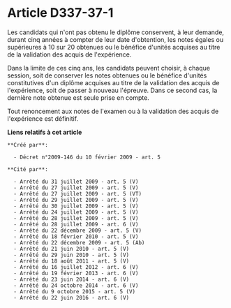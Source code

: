 # Article D337-37-1

Les candidats qui n'ont pas obtenu le diplôme conservent, à leur demande, durant cinq années à compter de leur date
d'obtention, les notes égales ou supérieures à 10 sur 20 obtenues ou le bénéfice d'unités acquises au titre de la validation
des acquis de l'expérience. 

Dans la limite de ces cinq ans, les candidats peuvent choisir, à chaque session, soit de conserver les notes obtenues ou le
bénéfice d'unités constitutives d'un diplôme acquises au titre de la validation des acquis de l'expérience, soit de passer à
nouveau l'épreuve. Dans ce second cas, la dernière note obtenue est seule prise en compte. 

Tout renoncement aux notes de l'examen ou à la validation des acquis de l'expérience est définitif.

**Liens relatifs à cet article**

	**Créé par**:

	  - Décret n°2009-146 du 10 février 2009 - art. 5

	**Cité par**:

	  - Arrêté du 31 juillet 2009 - art. 5 (V)
	  - Arrêté du 27 juillet 2009 - art. 5 (V)
	  - Arrêté du 27 juillet 2009 - art. 5 (VT)
	  - Arrêté du 29 juillet 2009 - art. 5 (V)
	  - Arrêté du 30 juillet 2009 - art. 5 (V)
	  - Arrêté du 24 juillet 2009 - art. 5 (V)
	  - Arrêté du 28 juillet 2009 - art. 5 (V)
	  - Arrêté du 28 juillet 2009 - art. 6 (V)
	  - Arrêté du 22 décembre 2009 - art. 5 (V)
	  - Arrêté du 18 février 2010 - art. 5 (V)
	  - Arrêté du 22 décembre 2009 - art. 5 (Ab)
	  - Arrêté du 21 juin 2010 - art. 5 (V)
	  - Arrêté du 29 juin 2010 - art. 5 (V)
	  - Arrêté du 18 août 2011 - art. 5 (V)
	  - Arrêté du 16 juillet 2012 - art. 6 (V)
	  - Arrêté du 19 février 2013 - art. 6 (V)
	  - Arrêté du 23 juin 2014 - art. 6 (V)
	  - Arrêté du 24 octobre 2014 - art. 6 (V)
	  - Arrêté du 9 octobre 2015 - art. 5 (V)
	  - Arrêté du 22 juin 2016 - art. 6 (V)
